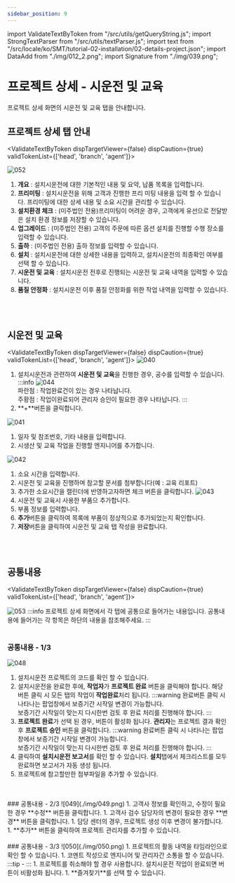 ```yaml
---
sidebar_position: 9
---
```


import ValidateTextByToken from "/src/utils/getQueryString.js";
import StrongTextParser from "/src/utils/textParser.js";
import text from "/src/locale/ko/SMT/tutorial-02-installation/02-details-project.json";
import DataAdd from "./img/012_2.png";
import Signature from "./img/039.png";

# 프로젝트 상세 - 시운전 및 교육

프로젝트 상세 화면의 시운전 및 교육 탭을 안내합니다. 

## 프로젝트 상세 탭 안내

<ValidateTextByToken dispTargetViewer={false} dispCaution={true} validTokenList={['head', 'branch', 'agent']}>

![052](./img/052.png)
1. **개요** : 설치시운전에 대한 기본적인 내용 및 요약, 납품 목록을 입력합니다.
1. **프리미팅** : 설치시운전을 위해 고객과 진행한 프리 미팅 내용을 입력 할 수 있습니다. 프리미팅에 대한 상세 내용 및 소요 시간을 관리할 수 있습니다. 
1. **설치환경 체크** : (미주법인 전용)프리미팅이 어려운 경우, 고객에게 유선으로 전달받은 설치 환경 정보를 저장할 수 있습니다. 
1. **업그레이드** : (미주법인 전용) 고객의 주문에 따른 옵션 설치를 진행할 수행 장소를 입력할 수 있습니다. 
1. **출하** : (미주법인 전용) 출하 정보를 입력할 수 있습니다. 
1. **설치** : 설치시운전에 대한 상세한 내용을 입력하고, 설치시운전의 최종확인 여부를 선택 할 수 있습니다.
1. **시운전 및 교육** : 설치시운전 전후로 진행되는 시운전 및 교육 내역을 입력할 수 있습니다.
1. **품질 안정화** : 설치시운전 이후 품질 안정화를 위한 작업 내역을 입력할 수 있습니다. 

</ValidateTextByToken>
<br/>
<br/>

## 시운전 및 교육

<ValidateTextByToken dispTargetViewer={false} dispCaution={true} validTokenList={['head', 'branch', 'agent']}>
![040](./img/040.png)
1. 설치시운전과 관련하여 **시운전 및 교육**을 진행한 경우, 공수를 입력할 수 있습니다. 
    :::info
    ![044](./img/044.png)
    <br/>파란점 : 작업완료건이 있는 경우 나타납니다.
    <br/>주황점 : 작업이완료되어 관리자 승인이 필요한 경우 나타납니다.
    :::
1. **+**버튼을 클릭합니다.

![041](./img/041.png)
1. 일자 및 참조번호, 기타 내용을 입력합니다. 
1. 시생산 및 교육 작업을 진행할 엔지니어를 추가합니다. 

![042](./img/042.png)
1. 소요 시간을 입력합니다. 
1. 시운전 및 교육을 진행하며 참고할 문서를 첨부합니다(예 : 교육 리포트)
1. 추가한 소요시간을 캘린더에 반영하고자하면 체크 버튼을 클릭합니다.
![043](./img/043.png)
1. 시운전 및 교육시 사용한 부품으 추가합니다. 
1. 부품 정보를 입력합니다. 
1. **추가**버튼을 클릭하여 목록에 부품이 정상적으로 추가되었는지 확인합니다. 
1. **저장**버튼을 클릭하여 시운전 및 교육 탭 작성을 완료합니다.

</ValidateTextByToken>
<br/>
<br/>

## 공통내용
<ValidateTextByToken dispTargetViewer={false} dispCaution={true} validTokenList={['head', 'branch', 'agent']}>

![053](./img/053.png)
:::info
    프로젝트 상세 화면에서 각 탭에 공통으로 들어가는 내용입니다. 공통내용에 들어가는 각 항목은 하단의 내용을 참조해주세요.
:::
<br/>
<br/>
### 공통내용 - 1/3
![048](./img/048.png)
1. 설치시운전 프로젝트의 코드를 확인 할 수 있습니다.
1. 설치시운전을 완료한 후에, **작업자**가 **프로젝트 완료** 버튼을 클릭해야 합니다. 해당 버튼 클릭 시 모든 탭의 작업이 **작업완료**처리 됩니다. 
    :::warning
     완료버튼 클릭 시 나타나는 팝업창에서 보증기간 시작일 변경이 가능합니다. 
    <br/>보증기간 시작일이 맞는지 다시한번 검토 후 완료 처리를 진행해야 합니다.
    :::
1. **프로젝트 완료**가 선택 된 경우, 버튼이 활성화 됩니다. **관리자**는 프로젝트 결과 확인 후 **프로젝트 승인** 버튼을 클릭합니다. 
    :::warning
     완료버튼 클릭 시 나타나는 팝업창에서 보증기간 시작일 변경이 가능합니다. 
    <br/>보증기간 시작일이 맞는지 다시한번 검토 후 완료 처리를 진행해야 합니다.
    :::
1. 클릭하여 **설치시운전 보고서**를 확인 할 수 있습니다. **설치**탭에서 체크리스트를 모두 완료하면 보고서가 자동 생성 됩니다. 
1. 프로젝트에 참고할만한 첨부파일을 추가할 수 있습니다.
<br/>
<br/>
### 공통내용 - 2/3
![049](./img/049.png)
1. 고객사 정보를 확인하고, 수정이 필요한 경우 **수정** 버튼을 클릭합니다. 
1. 고객사 검수 담당자의 변경이 필요한 경우 **변경** 버튼을 클릭합니다. 
1. 담당 센터의 경우, 프로젝트 생성 이후 변경이 불가합니다. 
1. **추가** 버튼을 클릭하여 프로젝트 관리자를 추가할 수 있습니다.
<br/>
<br/>
### 공통내용 - 3/3
![050](./img/050.png)
1. 프로젝트의 활동 내역을 타임라인으로 확인 할 수 있습니다. 
1. 코멘트 작성으로 엔지니어 및 관리자간 소통을 할 수 있습니다. 
    :::tip
    - <StrongTextParser text={text.common03} />
    :::
1. 프로젝트를 취소해야 할 경우 사용합니다. 설치시운전 작업이 완료되면 버튼이 비활성화 됩니다. 
1. **즐겨찾기**를 선택 할 수 있습니다.
</ValidateTextByToken>





